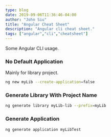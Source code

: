 ```yaml
---
type: blog
date: 2019-09-06T11:36:46-04:00
author: "John Siu"
title: "Angular Cheat Sheet"
description: "Angular cli cheat sheet."
tags: ["angular","cli","cheatsheet"]
---
```

Some Angular CLI usage.
<!--more-->

### No Default Application

Mainly for library project.

```sh
ng new myLib --create-application=false
```

### Generate Library With Project Name

```sh
ng generate library myLib-lib --prefix=myLib
```

### Generate Application

```sh
ng generate application myLibTest
```
